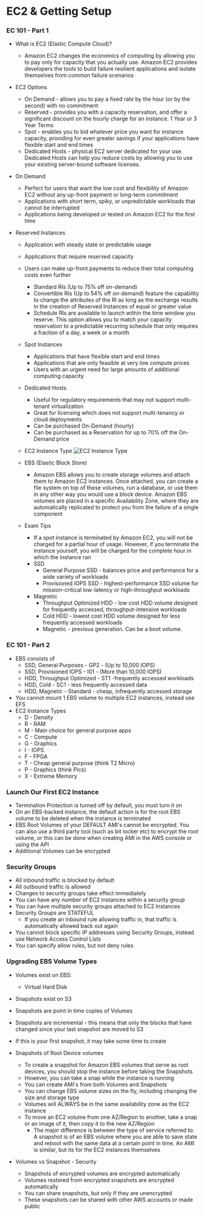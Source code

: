 # EC2 & Getting Setup

### EC 101 - Part 1
- What is EC2 (Elastic Compute Cloud)?
  - Amazon EC2 changes the economics of computing by allowing you to pay only for capacity that you actually use. Amazon EC2 provides developers the tools to build failure resilient applications and isolate themselves from common failure scenarios

- EC2 Options
  - On Demand - allows you to pay a fixed rate by the hour (or by the second) with no commitment
  - Reserved - provides you with a capacity reservation, and offer a significant discount on the hourly charge for an instance. 1 Year or 3 Year Terms
  - Spot - enables you to bid whatever price you want for instance capacity, providing for even greater savings if your applications have flexible start and end times
  - Dedicated Hosts - physical EC2 server dedicated for your use. Dedicated Hosts can help you reduce costs by allowing you to use your existing server-bound software licenses.

- On Demand
  - Perfect for users that want the low cost and flexibility of Amazon EC2 without any up-front payment or long-term commitment
  - Applications with short term, spiky, or unpredictable workloads that cannot be interrupted
  - Applications being developed or tested on Amazon EC2 for the first time

- Reserved Instances
  - Application with steady state or predictable usage
  - Applications that require reserved capacity
  - Users can make up-front payments to reduce their total computing costs even further
    - Standard RIs (Up to 75% off on-demand)
    - Convertible RIs (Up to 54% off on-demand) feature the capability to change the attributes of the RI as long as the exchange results in the creation of Reserved Instances of equal or greater value
    - Schedule RIs are available to launch within the time window you reserve. This option allows you to match your capacity  reservation to a predictable recurring schedule that only requires a fraction of a day, a week or a month

  - Spot Instances
    - Applications that have flexible start and end times
    - Applications that are only feasible at very low compute prices
    - Users with an urgent need for large amounts of additional computing capacity

  - Dedicated Hosts
    - Useful for regulatory requirements that may not support multi-tenant virtualization
    - Great for licensing which does not support multi-tenancy or cloud deployments
    - Can be purchased On-Demand (hourly)
    - Can be purchased as a Reservation for up to 70% off the On-Demand price

  - EC2 Instance Type
  ![EC2 Instance Type](http://scriptcrunch.com/wp-content/uploads/2016/08/instance-deatils_mini.jpg)

  - EBS (Elastic Block Store)
    - Amazon EBS allows you to create storage volumes and attach them to Amazon EC2 instances. Once attached, you can create a file system on top of these volumes, run a database, or use them in any other way you would use a block device. Amazon EBS volumes are placed in a specific Availability Zone, where they are automatically replicated to protect you from the failure of a single component

  - Exam Tips
    - If a spot instance is terminated by Amazon EC2, you will not be charged for a partial hour of usage. However, if you terminate the instance yourself, you will be charged for the complete hour in which the instance ran
    - SSD
      - General Purpose SSD - balances price and performance for a wide variety of workloads
      - Provisioned IOPS SSD - highest-performance SSD volume for mission-critical low-latency or high-throughput workloads
    - Magnetic
      - Throughput Optimized HDD - low cost HDD volume designed for frequently accessed, throughput-intensive workloads
      - Cold HDD - lowest cost HDD volume designed for less frequently accessed workloads
      - Magnetic - previous generation. Can be a boot volume.

### EC 101 - Part 2

- EBS consists of
  - SSD, General Purposes - GP2 - (Up to 10,000 IOPS)
  - SSD, Provisioned IOPS - I01 - (More than 10,000 IOPS)
  - HDD, Throughput Optimized - ST1 -frequently accessed workloads
  - HDD, Cold - SC1 - less frequently accessed data
  - HDD, Magnetic - Standard - cheap, infrequently accessed storage
- You cannot mount 1 EBS volume to multiple EC2 instances, instead use EFS
- EC2 Instance Types
  - D - Density
  - R - RAM
  - M - Main choice for general purpose apps
  - C - Compute
  - G - Graphics
  - I - IOPS
  - F - FPGA
  - T - Cheap general purpose (think T2 Micro)
  - P - Graphics (think Pics)
  - X - Extreme Memory


### Launch Our First EC2 Instance

  - Termination Protection is turned off by default, you must turn it on
  - On an EBS-backed instance, the default action is for the root EBS volume to be deleted when the instance is terminated
  - EBS Root Volumes of your DEFAULT AMI's cannot be encrypted. You can also use a third party tool (such as bit locker etc) to encrypt the root volume, or this can be done when creating AMI in the AWS console or using the API
  - Additional Volumes can be encrypted

### Security Groups

  - All inbound traffic is blocked by default
  - All outbound traffic is allowed
  - Changes to security groups take effect immediately
  - You can have any number of EC2 instances within a security group
  - You can have multiple security groups attached to EC2 Instances
  - Security Groups are STATEFUL
    - If you create an inbound rule allowing traffic in, that traffic is automatically allowed back out again
  - You cannot block specific IP addresses using Security Groups, instead use Network Access Control Lists
  - You can specify allow rules, but not deny rules

### Upgrading EBS Volume Types
  - Volumes exist on EBS:
    - Virtual Hard Disk
  - Snapshots exist on S3
  - Snapshots are point in time copies of Volumes
  - Snapshots are incremental - this means that only the blocks that have changed since your last snapshot are moved to S3
  - If this is your first snapshot, it may take some time to create

- Snapshots of Root Device volumes
  - To create a snapshot for Amazon EBS volumes that serve as root devices, you should stop the instance before taking the Snapshots
  - However, you can take a snap while the instance is running
  - You can create AMI's from both Volumes and Snapshots
  - You can change EBS volume sizes on the fly, including changing the size and storage type
  - Volumes will ALWAYS be in the same availability zone as the EC2 instance
  - To move an EC2 volume from one AZ/Region to another, take a snap or an image of it, then copy it to the new AZ/Region
    - The major difference is between the type of service referred to. A snapshot is of an EBS volume where you are able to save state and reboot with the same data at a certain point in time. An AMI is similar, but its for the EC2 instances themselves

- Volumes vs Snapshot - Security
   - Snapshots of encrypted volumes are encrypted automatically
   - Volumes restored from encrypted snapshots are encrypted automatically
   - You can share snapshots, but only if they are unencrypted
    - These snapshots can be shared with other AWS accounts or made public
